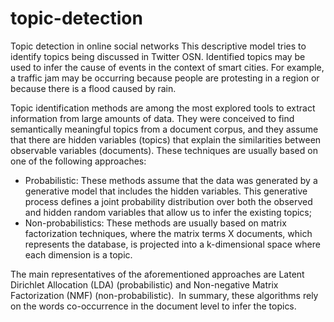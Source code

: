 # topic-detection
Topic detection in online social networks
This descriptive model tries to identify topics being discussed in Twitter OSN. 
Identified topics may be used to infer the cause of events in the context of smart cities. 
For example, a traffic jam may be occurring because people are protesting in a region or because there 
is a flood caused by rain.

Topic identification methods are among the most explored tools to extract information from large amounts of data. They were conceived to find semantically meaningful topics from a document corpus, and they assume that there are hidden variables (topics) that explain the similarities between observable variables (documents). These techniques are usually based on one of the following approaches:

* Probabilistic: These methods assume that the data was generated by a generative model that includes the hidden variables. This generative process defines a joint probability distribution over both the observed and hidden random variables that allow us to infer the existing topics;
* Non-probabilistics: These methods are usually based on matrix factorization techniques, where the matrix terms X documents, which represents the database, is projected into a k-dimensional space where each dimension is a topic.

The main representatives of the aforementioned approaches are Latent Dirichlet Allocation (LDA) (probabilistic) and Non-negative Matrix Factorization (NMF) (non-probabilistic).  In summary, these algorithms rely on the words co-occurrence in the document level to infer the topics. 
